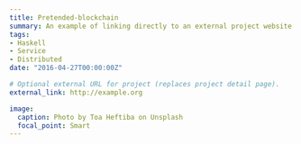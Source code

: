 ```yaml
---
title: Pretended-blockchain
summary: An example of linking directly to an external project website using `external_link`.
tags:
- Haskell
- Service
- Distributed
date: "2016-04-27T00:00:00Z"

# Optional external URL for project (replaces project detail page).
external_link: http://example.org

image:
  caption: Photo by Toa Heftiba on Unsplash
  focal_point: Smart
---
```

